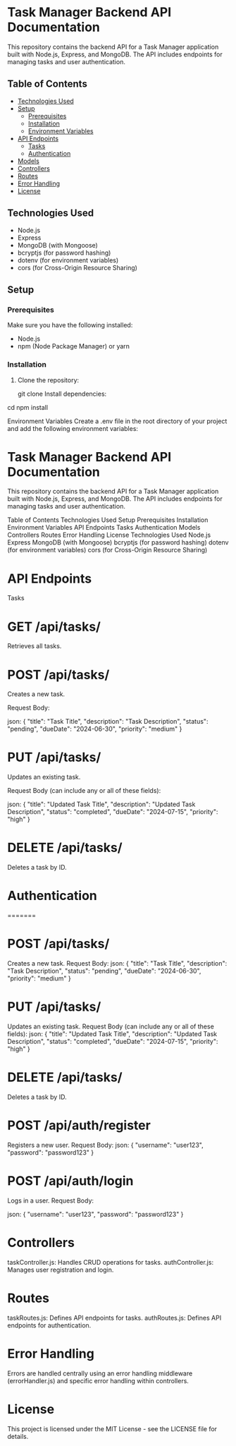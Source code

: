 
# Task Manager Backend API Documentation

This repository contains the backend API for a Task Manager application built with Node.js, Express, and MongoDB. The API includes endpoints for managing tasks and user authentication.

## Table of Contents

- [Technologies Used](#technologies-used)
- [Setup](#setup)
  - [Prerequisites](#prerequisites)
  - [Installation](#installation)
  - [Environment Variables](#environment-variables)
- [API Endpoints](#api-endpoints)
  - [Tasks](#tasks)
  - [Authentication](#authentication)
- [Models](#models)
- [Controllers](#controllers)
- [Routes](#routes)
- [Error Handling](#error-handling)
- [License](#license)

## Technologies Used

- Node.js
- Express
- MongoDB (with Mongoose)
- bcryptjs (for password hashing)
- dotenv (for environment variables)
- cors (for Cross-Origin Resource Sharing)

## Setup

### Prerequisites

Make sure you have the following installed:

- Node.js
- npm (Node Package Manager) or yarn

### Installation

1. Clone the repository:
   
   git clone <repository-url>
   Install dependencies:  

cd <project-folder>
npm install

Environment Variables
Create a .env file in the root directory of your project and add the following environment variables:

# Task Manager Backend API Documentation
This repository contains the backend API for a Task Manager application built with Node.js, Express, and MongoDB. The API includes endpoints for managing tasks and user authentication.

Table of Contents
Technologies Used
Setup
Prerequisites
Installation
Environment Variables
API Endpoints
Tasks
Authentication
Models
Controllers
Routes
Error Handling
License
Technologies Used
Node.js
Express
MongoDB (with Mongoose)
bcryptjs (for password hashing)
dotenv (for environment variables)
cors (for Cross-Origin Resource Sharing)


# API Endpoints
Tasks

# GET /api/tasks/
Retrieves all tasks.


# POST /api/tasks/

Creates a new task.

Request Body:

json:
{
"title": "Task Title",
"description": "Task Description",
"status": "pending",
"dueDate": "2024-06-30",
"priority": "medium"
}

# PUT /api/tasks/

Updates an existing task.

Request Body (can include any or all of these fields):

json:
{
"title": "Updated Task Title",
"description": "Updated Task Description",
"status": "completed",
"dueDate": "2024-07-15",
"priority": "high"
}

# DELETE /api/tasks/

Deletes a task by ID.

# Authentication

=======
# POST /api/tasks/
Creates a new task.
Request Body:
json:
{
  "title": "Task Title",
  "description": "Task Description",
  "status": "pending",
  "dueDate": "2024-06-30",
  "priority": "medium"
}

# PUT /api/tasks/
Updates an existing task.
Request Body (can include any or all of these fields):
json:
{
  "title": "Updated Task Title",
  "description": "Updated Task Description",
  "status": "completed",
  "dueDate": "2024-07-15",
  "priority": "high"
}

# DELETE /api/tasks/
Deletes a task by ID.

# POST /api/auth/register

Registers a new user.
Request Body:
json:
{
"username": "user123",
"password": "password123"
}

# POST /api/auth/login

Logs in a user.
Request Body:

json:
{
"username": "user123",
"password": "password123"
}

# Controllers

taskController.js: Handles CRUD operations for tasks.
authController.js: Manages user registration and login.

# Routes

taskRoutes.js: Defines API endpoints for tasks.
authRoutes.js: Defines API endpoints for authentication.

# Error Handling

Errors are handled centrally using an error handling middleware (errorHandler.js) and specific error handling within controllers.

# License

This project is licensed under the MIT License - see the LICENSE file for details.
